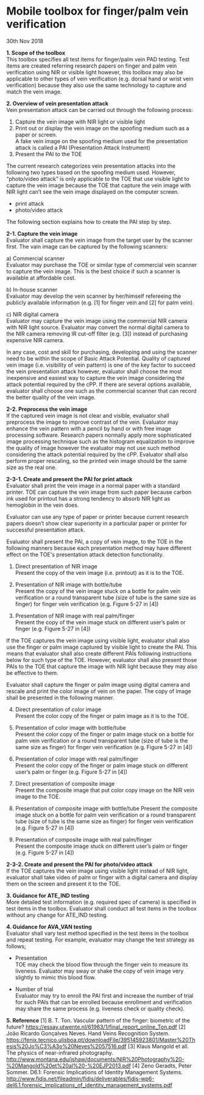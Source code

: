 # Mobile toolbox for finger/palm vein verification
30th Nov 2018

**1. Scope of the toolbox**  
This toolbox specifies all test items for finger/palm vein PAD testing. 
Test items are created referring research papers on finger and palm vein 
verification using NIR or visible light however, this toolbox may also be 
applicable to other types of vein verification (e.g. dorsal hand or wrist 
vein verification) because they also use the same technology to capture 
and match the vein image.

**2. Overview of vein presentation attack**  
Vein presentation attack can be carried out through the following process:
1)	Capture the vein image with NIR light or visible light
2)	Print out or display the vein image on the spoofing medium such as a paper
or screen.  
A fake vein image on the spoofing medium used for the presentation attack is 
called a PAI (Presentation Attack Instrument)
3)	Present the PAI to the TOE

The current research categorizes vein presentation attacks into the following 
two types based on the spoofing medium used. However, “photo/video attack” is 
only applicable to the TOE that use visible light to capture the vein image 
because the TOE that capture the vein image with NIR light can’t see the vein 
image displayed on the computer screen.

-	print attack
-	photo/video attack

The following section explains how to create the PAI step by step.

**2-1. Capture the vein image**  
Evaluator shall capture the vein image from the target user by the scanner 
first. The vain image can be captured by the following scanners:

a)	Commercial scanner  
Evaluator may purchase the TOE or similar type of commercial vein scanner to 
capture the vein image. This is the best choice if such a scanner is available 
at affordable cost.   

b)	In-house scanner  
Evaluator may develop the vein scanner by her/himself refereeing the publicly 
available information (e.g. [1] for finger vein and [2] for palm vein). 

c)	NIR digital camera  
Evaluator may capture the vein image using the commercial NIR camera with 
NIR light source. Evaluator may convert the normal digital camera to the 
NIR camera removing IR cut-off filter (e.g. [3]) instead of purchasing 
expensive NIR camera.

In any case, cost and skill for purchasing, developing and using the scanner 
need to be within the scope of Basic Attack Potential. Quality of captured 
vein image (i.e. visibility of vein pattern) is one of the key factor to 
succeed the vein presentation attack however, evaluator shall choose the 
most inexpensive and easiest way to capture the vein image considering 
the attack potential required by the cPP. If there are several options 
available, evaluator shall choose one such as the commercial scanner that 
can record the better quality of the vein image.

**2-2. Preprocess the vein image**    
If the captured vein image is not clear and visible, evaluator shall 
preprocess the image to improve contrast of the vein. Evaluator may enhance 
the vein pattern with a pencil by hand or with free image processing software. 
Research papers normally apply more sophisticated image processing technique 
such as the histogram equalization to improve the quality of image however 
the evaluator may not use such method considering the attack potential required 
by the cPP. Evaluator shall also perform proper rescaling, so the printed vein 
image should be the same size as the real one.

**2-3-1. Create and present the PAI for print attack**  
Evaluator shall print the vein image in a normal paper with a standard printer. 
TOE can capture the vein image from such paper because carbon ink used for 
printout has a strong tendency to absorb NIR light as hemoglobin in the vein does.

Evaluator can use any type of paper or printer because current research papers 
doesn’t show clear superiority in a particular paper or printer for successful 
presentation attack.

Evaluator shall present the PAI, a copy of vein image, to the TOE in the following 
manners because each presentation method may have different effect on the TOE's
presentation attack detection functionality.

1)	Direct presentation of NIR image  
Present the copy of the vein image (i.e. printout) as it is to the TOE.

2)	Presentation of NIR image with bottle/tube  
Present the copy of the vein image stuck on a bottle for palm vein verification 
or a round transparent tube (size of tube is the same size as finger) for finger 
vein verification (e.g. Figure 5-27 in [4])

3)	Presentation of NIR image with real palm/finger  
Present the copy of the vein image stuck on different user’s palm or finger 
(e.g. Figure 5-27 in [4])    

If the TOE captures the vein image using visible light, evaluator shall also use 
the finger or palm image captured by visible light to create the PAI. This means 
that evaluator shall also create different PAIs following instructions below for 
such type of the TOE. However, evaluator shall also present those PAIs to the TOE 
that capture the image with NIR light because they may also be effective to them.

Evaluator shall capture the finger or palm image using digital camera and rescale 
and print the color image of vein on the paper. The copy of image shall be presented 
in the following manner. 


4)	Direct presentation of color image  
Present the color copy of the finger or palm image as it is to the TOE.

5)	Presentation of color image with bottle/tube  
Present the color copy of the finger or palm image stuck on a bottle for palm vein 
verification or a round transparent tube (size of tube is the same size as finger) 
for finger vein verification (e.g. Figure 5-27 in [4])

6)	Presentation of color image with real palm/finger  
Present the color copy of the finger or palm image stuck on different user’s palm 
or finger (e.g. Figure 5-27 in [4])

7)	Direct presentation of composite image  
Present the composite image that put color copy image on the NIR vein image to the TOE.

8)	Presentation of composite image with bottle/tube
Present the composite image stuck on a bottle for palm vein verification or a round 
transparent tube (size of tube is the same size as finger) for finger vein verification 
(e.g. Figure 5-27 in [4]) 

9)	Presentation of composite image with real palm/finger  
Present the composite image stuck on different user’s palm or finger (e.g. Figure 5-27 in [4])  

**2-3-2. Create and present the PAI for photo/video attack**  
If the TOE captures the vein image using visible light instead of NIR light, evaluator shall 
take video of palm or finger with a digital camera and display them on the screen and present 
it to the TOE. 


**3. Guidance for ATE_IND testing**  
More detailed test information (e.g. required spec of camera) is specified in test items in the 
toolbox. Evaluator shall conduct all test items in the toolbox without any change for ATE_IND testing.

**4. Guidance for AVA_VAN testing**  
Evaluator shall vary test method specified in the test items in the toolbox and repeat testing. 
For example, evaluator may change the test strategy as follows;

-	Presentation  
TOE may check the blood flow through the finger vein to measure its liveness. Evaluator may sway 
or shake the copy of vein image very slightly to mimic this blood flow.

-	Number of trial  
Evaluator may try to enroll the PAI first and increase the number of trial for such PAIs that can 
be enrolled because enrollment and verification may share the same process (e.g. liveness check or 
quality check).

**5. Reference**
[1] B. T. Ton. Vascular pattern of the finger: biometric of the future?
https://essay.utwente.nl/61963/1/final_report_online_Ton.pdf
[2] João Ricardo Gonçalves Neves. Hand Veins Recognition System.
https://fenix.tecnico.ulisboa.pt/downloadFile/395145923801/Master%20Thesis%20Jo%C3%A3o%20Neves%2057516.pdf
[3] Klaus Mangold et all. The physics of near-infrared photography. 
http://www.montana.edu/jshaw/documents/NIR%20Photography%20-%20Mangold%20et%20al%20-%20EJP2013.pdf
[4] Zeno Geradts, Peter Sommer. D6.1: Forensic Implications of Identity Management
Systems.
http://www.fidis.net/fileadmin/fidis/deliverables/fidis-wp6-del6.1.forensic_implications_of_identity_management_systems.pdf
